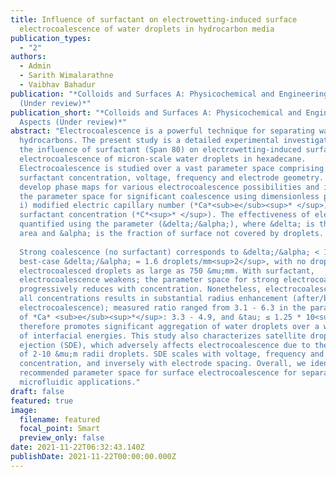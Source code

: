 ```yaml
---
title: Influence of surfactant on electrowetting-induced surface
  electrocoalescence of water droplets in hydrocarbon media
publication_types:
  - "2"
authors:
  - Admin
  - Sarith Wimalarathne
  - Vaibhav Bahadur
publication: "*Colloids and Surfaces A: Physicochemical and Engineering Aspects
  (Under review)*"
publication_short: "*Colloids and Surfaces A: Physicochemical and Engineering
  Aspects (Under review)*"
abstract: "Electrocoalescence is a powerful technique for separating water from
  hydrocarbons. The present study is a detailed experimental investigation of
  the influence of surfactant (Span 80) on electrowetting-induced surface
  electrocoalescence of micron-scale water droplets in hexadecane.
  Electrocoalescence is studied over a vast parameter space comprising
  surfactant concentration, voltage, frequency and electrode geometry. We
  develop phase maps for various electrocoalescence possibilities and identify
  the parameter space for significant coalescence using dimensionless parameters
  i) modified electric capillary number (*Ca*<sub>e</sub><sup>* </sup>), ii) frequency (&tau;), and iii)
  surfactant concentration (*C*<sup>* </sup>). The effectiveness of electrocoalescence is
  quantified using the parameter (&delta;/&alpha;), where &delta; is the droplet density per unit
  area and &alpha; is the fraction of surface not covered by droplets. <br><br>
    
  Strong coalescence (no surfactant) corresponds to &delta;/&alpha; < 10 droplets/mm<sup>2</sup>, with
  best-case &delta;/&alpha; = 1.6 droplets/mm<sup>2</sup>, with no droplets < 20 &mu;m diameter and
  electrocoalesced droplets as large as 750 &mu;mm. With surfactant,
  electrocoalescence weakens; the parameter space for strong electrocoalescence
  progressively reduces with concentration. Nonetheless, electrocoalescence at
  all concentrations results in substantial radius enhancement (after/before
  electrocoalescence); measured ratio ranged from 3.1 - 6.3 in the parameter space
  of *Ca* <sub>e</sub><sup>*</sup>: 3.3 - 4.9, and &tau; ≤ 1.25 * 10<sup>-2</sup>. Surface electrocoalescence
  therefore promotes significant aggregation of water droplets over a wide range
  of interfacial energies. This study also characterizes satellite droplet
  ejection (SDE), which adversely affects electrocoalescence due to the ejection
  of 2-10 &mu;m radii droplets. SDE scales with voltage, frequency and
  concentration, and inversely with electrode spacing. Overall, we identify the
  recommended parameter space for surface electrocoalescence for separations and
  microfluidic applications." 
draft: false
featured: true
image:
  filename: featured
  focal_point: Smart
  preview_only: false
date: 2021-11-22T06:32:43.140Z
publishDate: 2021-11-22T00:00:00.000Z
---
```

